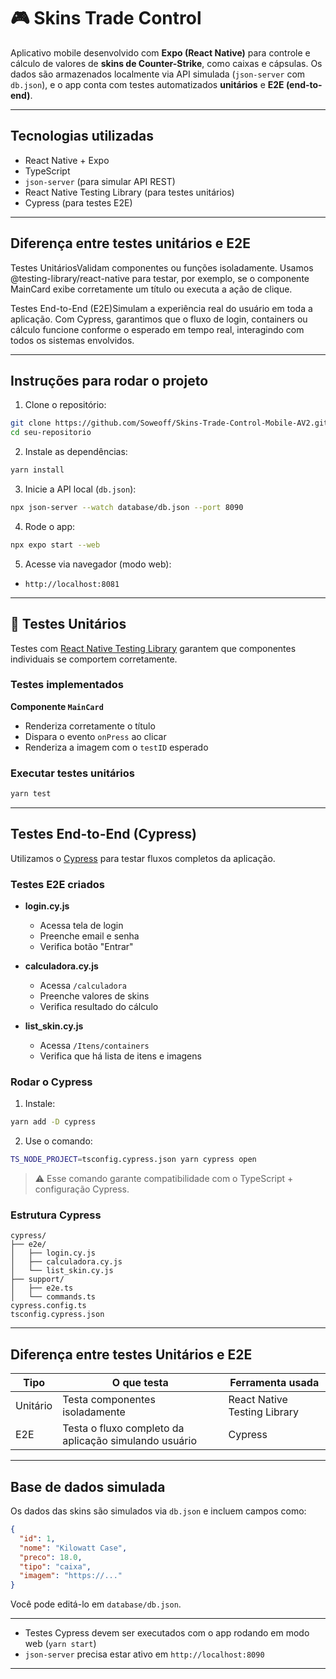 # 🎮 Skins Trade Control

Aplicativo mobile desenvolvido com **Expo (React Native)** para controle e cálculo de valores de **skins de Counter-Strike**, como caixas e cápsulas. Os dados são armazenados localmente via API simulada (`json-server` com `db.json`), e o app conta com testes automatizados **unitários** e **E2E (end-to-end)**.

---

## Tecnologias utilizadas

- React Native + Expo
- TypeScript
- `json-server` (para simular API REST)
- React Native Testing Library (para testes unitários)
- Cypress (para testes E2E)

---

## Diferença entre testes unitários e E2E

Testes UnitáriosValidam componentes ou funções isoladamente. Usamos @testing-library/react-native para testar, por exemplo, se o componente MainCard exibe corretamente um título ou executa a ação de clique.

Testes End-to-End (E2E)Simulam a experiência real do usuário em toda a aplicação. Com Cypress, garantimos que o fluxo de login, containers ou cálculo funcione conforme o esperado em tempo real, interagindo com todos os sistemas envolvidos.

---

## Instruções para rodar o projeto

1. Clone o repositório:

```bash
git clone https://github.com/Soweoff/Skins-Trade-Control-Mobile-AV2.git
cd seu-repositorio
```

2. Instale as dependências:

```bash
yarn install
```

3. Inicie a API local (`db.json`):

```bash
npx json-server --watch database/db.json --port 8090
```

4. Rode o app:

```bash
npx expo start --web
```

5. Acesse via navegador (modo web):

- `http://localhost:8081`

---

## 🧪 Testes Unitários

Testes com [React Native Testing Library](https://testing-library.com/docs/react-native-testing-library/intro/) garantem que componentes individuais se comportem corretamente.

### Testes implementados

**Componente `MainCard`**

- Renderiza corretamente o título
- Dispara o evento `onPress` ao clicar
- Renderiza a imagem com o `testID` esperado

### Executar testes unitários

```bash
yarn test
```

---

## Testes End-to-End (Cypress)

Utilizamos o [Cypress](https://www.cypress.io/) para testar fluxos completos da aplicação.

### Testes E2E criados

- **login.cy.js**

  - Acessa tela de login
  - Preenche email e senha
  - Verifica botão "Entrar"

- **calculadora.cy.js**

  - Acessa `/calculadora`
  - Preenche valores de skins
  - Verifica resultado do cálculo

- **list_skin.cy.js**
  - Acessa `/Itens/containers`
  - Verifica que há lista de itens e imagens

### Rodar o Cypress

1. Instale:

```bash
yarn add -D cypress
```

2. Use o comando:

```bash
TS_NODE_PROJECT=tsconfig.cypress.json yarn cypress open
```

> ⚠️ Esse comando garante compatibilidade com o TypeScript + configuração Cypress.

### Estrutura Cypress

```
cypress/
├── e2e/
│   ├── login.cy.js
│   ├── calculadora.cy.js
│   └── list_skin.cy.js
├── support/
│   ├── e2e.ts
│   └── commands.ts
cypress.config.ts
tsconfig.cypress.json
```

---

## Diferença entre testes Unitários e E2E

| Tipo     | O que testa                                           | Ferramenta usada             |
| -------- | ----------------------------------------------------- | ---------------------------- |
| Unitário | Testa componentes isoladamente                        | React Native Testing Library |
| E2E      | Testa o fluxo completo da aplicação simulando usuário | Cypress                      |

---

## Base de dados simulada

Os dados das skins são simulados via `db.json` e incluem campos como:

```json
{
  "id": 1,
  "nome": "Kilowatt Case",
  "preco": 18.0,
  "tipo": "caixa",
  "imagem": "https://..."
}
```

Você pode editá-lo em `database/db.json`.

---

- Testes Cypress devem ser executados com o app rodando em modo web (`yarn start`)
- `json-server` precisa estar ativo em `http://localhost:8090`

---
